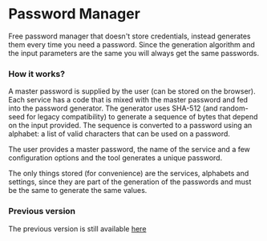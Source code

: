 # Password Manager

Free password manager that doesn't store credentials, instead generates them every time you need a password. Since the
generation algorithm and the input parameters are the same you will always get the same passwords.

### How it works?

A master password is supplied by the user (can be stored on the browser). Each service has a code that is mixed with the
master password and fed into the password generator. The generator uses SHA-512 (and random-seed for legacy
compatibility) to generate a sequence of bytes that depend on the input provided. The sequence is converted to a
password using an alphabet: a list of valid characters that can be used on a password.

The user provides a master password, the name of the service and a few configuration options and the tool generates a
unique password.

The only things stored (for convenience) are the services, alphabets and settings, since they are part of the generation
of the passwords and must be the same to generate the same values.

### Previous version

The previous version is still available [here](https://sss.cout970.net)
